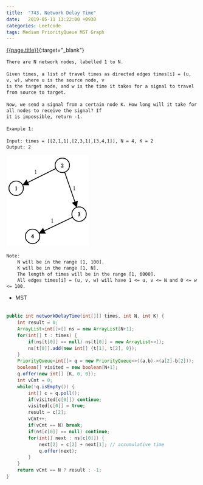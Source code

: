 ```yaml
---
title:  "743. Network Delay Time"
date:   2019-05-11 13:22:00 +0930
categories: Leetcode
tags: Medium PriorityQueue MST Graph
---
```


[{{page.title}}](https://leetcode.com/problems/network-delay-time/){:target="_blank"}

    There are N network nodes, labelled 1 to N.

    Given times, a list of travel times as directed edges times[i] = (u, v, w), where u is the source node, v
    is the target node, and w is the time it takes for a signal to travel from source to target.

    Now, we send a signal from a certain node K. How long will it take for all nodes to receive the signal? If
    it is impossible, return -1.

    Example 1:

    Input: times = [[2,1,1],[2,3,1],[3,4,1]], N = 4, K = 2
    Output: 2

![img](/img/posts/network-delay-time.png)

    Note:
        N will be in the range [1, 100].
        K will be in the range [1, N].
        The length of times will be in the range [1, 6000].
        All edges times[i] = (u, v, w) will have 1 <= u, v <= N and 0 <= w <= 100.

* MST

```java

public int networkDelayTime(int[][] times, int N, int K) {
    int result = 0;
    ArrayList<int[]>[] ns = new ArrayList[N+1];
    for(int[] t : times) {
        if(ns[t[0]] == null) ns[t[0]] = new ArrayList<>();
        ns[t[0]].add(new int[] {t[1], t[2], 0});
    }
    PriorityQueue<int[]> q = new PriorityQueue<>((a,b)->(a[2]-b[2]));
    boolean[] visited = new boolean[N+1];
    q.offer(new int[] {K, 0, 0});
    int vCnt = 0;
    while(!q.isEmpty()) {
        int[] c = q.poll();
        if(visited[c[0]]) continue;
        visited[c[0]] = true;
        result = c[2];
        vCnt++;
        if(vCnt == N) break;
        if(ns[c[0]] == null) continue;
        for(int[] next : ns[c[0]]) {
            next[2] = c[2] + next[1]; // accumulative time
            q.offer(next);
        }
    }
    return vCnt == N ? result : -1;
}
```
